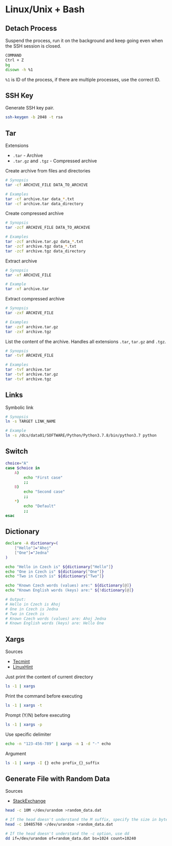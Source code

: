 # Linux/Unix + Bash

## Detach Process

Suspend the process, run it on the background and keep going even when the SSH session is closed.

```bash
COMMAND
Ctrl + Z
bg
disown -h %1
```

`%1` is ID of the process, if there are multiple processes, use the correct ID.

## SSH Key

Generate SSH key pair.

```bash
ssh-keygen -b 2048 -t rsa
```

## Tar

Extensions

* `.tar` - Archive
* `.tar.gz` and `.tgz` - Compressed archive

Create archive from files and directories

```bash
# Synopsis
tar -cf ARCHIVE_FILE DATA_TO_ARCHIVE

# Examples
tar -cf archive.tar data_*.txt
tar -cf archive.tar data_directory
```

Create compressed archive

```bash
# Synopsis
tar -zcf ARCHIVE_FILE DATA_TO_ARCHIVE

# Examples
tar -zcf archive.tar.gz data_*.txt
tar -zcf archive.tgz data_*.txt
tar -zcf archive.tgz data_directory
```

Extract archive

```bash
# Synopsis
tar -xf ARCHIVE_FILE

# Example
tar -xf archive.tar
```

Extract compressed archive

```bash
# Synopsis
tar -zxf ARCHIVE_FILE

# Examples
tar -zxf archive.tar.gz
tar -zxf archive.tgz
```

List the content of the archive. Handles all extensions `.tar`, `tar.gz` and `.tgz`.

```bash
# Synopsis
tar -tvf ARCHIVE_FILE

# Examples
tar -tvf archive.tar
tar -tvf archive.tar.gz
tar -tvf archive.tgz
```

## Links

Symbolic link

```bash
# Synopsis
ln -s TARGET LINK_NAME

# Example
ln -s /dcs/data01/SOFTWARE/Python/Python3.7.8/bin/python3.7 python
```

## Switch

```bash
choice="A"
case $choice in
    A)
        echo "First case"
        ;;
    B)
        echo "Second case"
        ;;
    *)
        echo "Default"
        ;;
esac
```

## Dictionary

```bash
declare -A dictionary=(
    ["Hello"]="Ahoj"
    ["One"]="Jedna"
)

echo "Hello in Czech is" ${dictionary["Hello"]}
echo "One in Czech is" ${dictionary["One"]}
echo "Two in Czech is" ${dictionary["Two"]}

echo "Known Czech words (values) are:" ${dictionary[@]}
echo "Known English words (keys) are:" ${!dictionary[@]}

# Output:
# Hello in Czech is Ahoj
# One in Czech is Jedna
# Two in Czech is
# Known Czech words (values) are: Ahoj Jedna
# Known English words (keys) are: Hello One
```

## Xargs

Sources

* [Tecmint](https://www.tecmint.com/xargs-command-examples/)
* [LinuxHint](https://linuxhint.com/xargs_linux/)

Just print the content of current directory

```bash
ls -1 | xargs
```

Print the command before executing

```bash
ls -1 | xargs -t
```

Prompt (Y/N) before executing

```bash
ls -1 | xargs -p
```

Use specific delimiter

```bash
echo -n "123-456-789" | xargs -n 1 -d "-" echo
```

Argument

```bash
ls -1 | xargs -I {} echo prefix_{}_suffix
```

## Generate File with Random Data

Sources

* [StackExchange](https://unix.stackexchange.com/questions/33629/how-can-i-populate-a-file-with-random-data)

```bash
head -c 10M </dev/urandom >random_data.dat

# If the head doesn't understand the M suffix, specify the size in bytes
head -c 10485760 </dev/urandom >random_data.dat

# If the head doesn't understand the -c option, use dd
dd if=/dev/urandom of=random_data.dat bs=1024 count=10240
```
